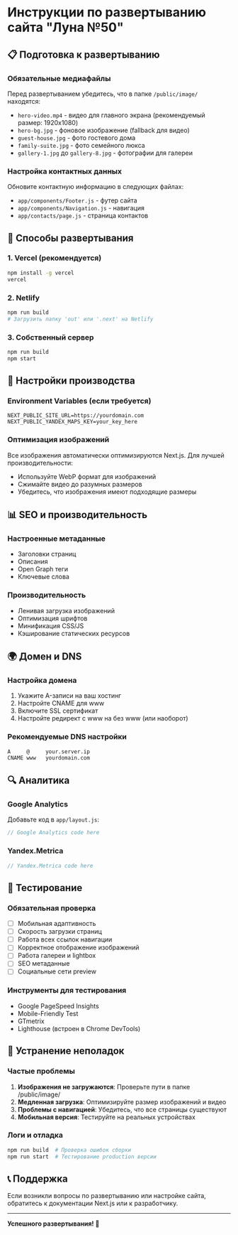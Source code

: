 # Инструкции по развертыванию сайта "Луна №50"

## 📋 Подготовка к развертыванию

### Обязательные медиафайлы
Перед развертыванием убедитесь, что в папке `/public/image/` находятся:

- `hero-video.mp4` - видео для главного экрана (рекомендуемый размер: 1920x1080)
- `hero-bg.jpg` - фоновое изображение (fallback для видео)
- `guest-house.jpg` - фото гостевого дома
- `family-suite.jpg` - фото семейного люкса
- `gallery-1.jpg` до `gallery-8.jpg` - фотографии для галереи

### Настройка контактных данных
Обновите контактную информацию в следующих файлах:
- `app/components/Footer.js` - футер сайта
- `app/components/Navigation.js` - навигация
- `app/contacts/page.js` - страница контактов

## 🚀 Способы развертывания

### 1. Vercel (рекомендуется)
```bash
npm install -g vercel
vercel
```

### 2. Netlify
```bash
npm run build
# Загрузить папку 'out' или '.next' на Netlify
```

### 3. Собственный сервер
```bash
npm run build
npm start
```

## 🔧 Настройки производства

### Environment Variables (если требуется)
```env
NEXT_PUBLIC_SITE_URL=https://yourdomain.com
NEXT_PUBLIC_YANDEX_MAPS_KEY=your_key_here
```

### Оптимизация изображений
Все изображения автоматически оптимизируются Next.js. Для лучшей производительности:
- Используйте WebP формат для изображений
- Сжимайте видео до разумных размеров
- Убедитесь, что изображения имеют подходящие размеры

## 📊 SEO и производительность

### Настроенные метаданные
- Заголовки страниц
- Описания
- Open Graph теги
- Ключевые слова

### Производительность
- Ленивая загрузка изображений
- Оптимизация шрифтов
- Минификация CSS/JS
- Кэширование статических ресурсов

## 🌍 Домен и DNS

### Настройка домена
1. Укажите A-записи на ваш хостинг
2. Настройте CNAME для www
3. Включите SSL сертификат
4. Настройте редирект с www на без www (или наоборот)

### Рекомендуемые DNS настройки
```
A     @     your.server.ip
CNAME www   yourdomain.com
```

## 🔍 Аналитика

### Google Analytics
Добавьте код в `app/layout.js`:
```javascript
// Google Analytics code here
```

### Yandex.Metrica
```javascript
// Yandex.Metrica code here
```

## 📱 Тестирование

### Обязательная проверка
- [ ] Мобильная адаптивность
- [ ] Скорость загрузки страниц  
- [ ] Работа всех ссылок навигации
- [ ] Корректное отображение изображений
- [ ] Работа галереи и lightbox
- [ ] SEO метаданные
- [ ] Социальные сети preview

### Инструменты для тестирования
- Google PageSpeed Insights
- Mobile-Friendly Test
- GTmetrix
- Lighthouse (встроен в Chrome DevTools)

## 🐛 Устранение неполадок

### Частые проблемы
1. **Изображения не загружаются**: Проверьте пути в папке /public/image/
2. **Медленная загрузка**: Оптимизируйте размер изображений и видео
3. **Проблемы с навигацией**: Убедитесь, что все страницы существуют
4. **Мобильная версия**: Тестируйте на реальных устройствах

### Логи и отладка
```bash
npm run build  # Проверка ошибок сборки
npm run start  # Тестирование production версии
```

## 📞 Поддержка

Если возникли вопросы по развертыванию или настройке сайта, обратитесь к документации Next.js или к разработчику.

---

**Успешного развертывания! 🎉**
